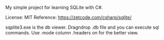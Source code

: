 ﻿My simple project for learning SQLite with C#.

License: MIT
Reference: https://zetcode.com/csharp/sqlite/


sqplite3.exe is the db viewer. Dragndrop .db file and you can execute sql commands.
Use 
.mode column
.headers on
for the better view.